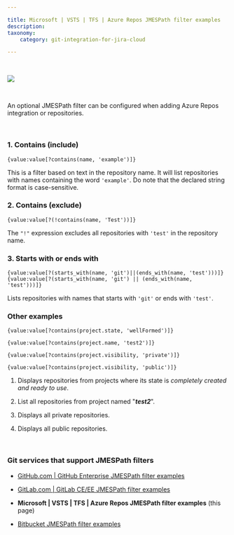 ```yaml
---

title: Microsoft | VSTS | TFS | Azure Repos JMESPath filter examples
description:
taxonomy:
    category: git-integration-for-jira-cloud

---
```


&nbsp;

![](/wp-content/uploads/azure2-logo.png)

&nbsp;

An optional JMESPath filter can be configured when adding Azure Repos integration or repositories.

&nbsp;

### 1\. Contains (include)

`{value:value[?contains(name, 'example')]}`

This is a filter based on text in the repository name. It will list repositories with names containing the word `'example'`. Do note that the declared string format is case-sensitive.

### 2\. Contains (exclude)

`{value:value[?(!contains(name, 'Test'))]}`

The `"!"` expression excludes all repositories with `'test'` in the repository name.

### 3\. Starts with or ends with

`{value:value[?(starts_with(name, 'git')||(ends_with(name, 'test')))]}`
`{value:value[?(starts_with(name, 'git') || (ends_with(name, 'test')))]}`

Lists repositories with names that starts with `'git'` or ends with `'test'`.

### Other examples

`{value:value[?contains(project.state, 'wellFormed')]}`

`{value:value[?contains(project.name, 'test2')]}`

`{value:value[?contains(project.visibility, 'private')]}`

`{value:value[?contains(project.visibility, 'public')]}`

1.  Displays repositories from projects where its state is _completely created and ready to use_.

2.  List all repositories from project named "_**test2**_".

3.  Displays all private repositories.

4.  Displays all public repositories.

&nbsp;

### Git services that support JMESPath filters

*   [GitHub.com | GitHub Enterprise JMESPath filter examples](/git-integration-for-jira-cloud/github-com-github-enterprise-jmespath-filter-examples-gij-cloud)

*   [GitLab.com | GitLab CE/EE JMESPath filter examples](/git-integration-for-jira-cloud/gitlab-com-gitlab-ce-ee-jmespath-filter-examples-gij-cloud)

*   **Microsoft \| VSTS \| TFS \| Azure Repos JMESPath filter examples** (this page)

*   [Bitbucket JMESPath filter examples](/git-integration-for-jira-cloud/bitbucket-jmespath-filter-examples-gij-cloud)

